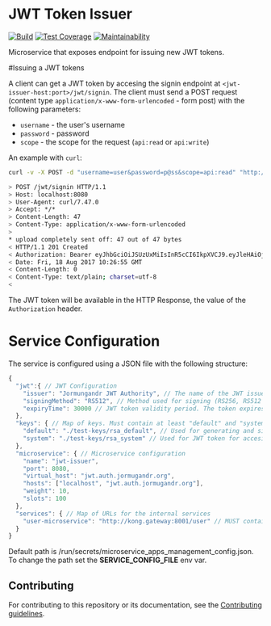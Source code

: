 JWT Token Issuer
================

[![Build](https://travis-ci.com/Microkubes/jwt-issuer.svg?token=UB5yzsLHNSbtjSYrGbWf&branch=master)](https://travis-ci.com/Microkubes/jwt-issuer)
[![Test Coverage](https://api.codeclimate.com/v1/badges/7b8eb0b65c625e8ceb7c/test_coverage)](https://codeclimate.com/repos/59e7253fb82c7d02d200155a/test_coverage)
[![Maintainability](https://api.codeclimate.com/v1/badges/7b8eb0b65c625e8ceb7c/maintainability)](https://codeclimate.com/repos/59e7253fb82c7d02d200155a/maintainability)

Microservice that exposes endpoint for issuing new JWT tokens.

#Issuing a JWT tokens

A client can get a JWT token by accesing the signin endpoint at ```<jwt-issuer-host:port>/jwt/signin```.
The client must send a POST request (content type ```application/x-www-form-urlencoded``` - form post)
with the following parameters:
 * ```username``` - the user's username
 * ```password``` - password
 * ```scope``` - the scope for the request (```api:read``` or ```api:write```)

An example with ```curl```:

```bash
curl -v -X POST -d "username=user&password=p@ss&scope=api:read" "http://jwt.myhost:8080/jwt/signin"

> POST /jwt/signin HTTP/1.1
> Host: localhost:8080
> User-Agent: curl/7.47.0
> Accept: */*
> Content-Length: 47
> Content-Type: application/x-www-form-urlencoded
>
* upload completely sent off: 47 out of 47 bytes
< HTTP/1.1 201 Created
< Authorization: Bearer eyJhbGciOiJSUzUxMiIsInR5cCI6IkpXVCJ9.eyJleHAiOjE1MDMwNTIwNDUsImlhdCI6MTUwMzA1MjAxNSwiaXNzIjoiSm9ybXVuZ2FuZHIgSldUIEF1dGhvcml0eSIsImp0aSI6ImQ4ZWU3NTRkLTc3YzAtNDBlOS1iN2ViLWRiY2Y1ZjVhMDlhZSIsIm5iZiI6MCwib3JnYW5pemF0aW9ucyI6IiIsInJvbGVzIjoidXNlciIsInNjb3BlcyI6ImFwaTpyZWFkIiwic3ViIjoiNTk5NDFjNWQwMDAwMDAwMDAwMDAwMDAwIiwidXNlcklkIjoiNTk5NDFjNWQwMDAwMDAwMDAwMDAwMDAwIiwidXNlcm5hbWUiOiJwYXZsZSJ9.HB7G5LXZgGK0wxLHIndtU_iwlzJP1ptDY2yhR7bADTB7kw0I8pU579QY5cr_tpc1GwTb3iev1pZvpB_XnNHRQonp6JIzeIUAFvZI4-X-fq7S_sfEMQyK12Id6sIr1MoIoFYPmgQGRlh5hJMWNS9UdeQp8qqAMQvEx42qCtrRUI_wQDl48V_Yp_fn_82DWWJZFEJ4FLfKu5l6bkJWpYcj3ChF-OrjP2uMcjMU1s3vUEnn6w9QuEgY1lYLjzMxVjDD0fTknNERrCaXFS25wbZl2WQYq62OcDsU1vjMCf_n3aPxP_He_I4nabJWtdIltoJC6UH-z5AZEUClFJs1sbYKEA
< Date: Fri, 18 Aug 2017 10:26:55 GMT
< Content-Length: 0
< Content-Type: text/plain; charset=utf-8
<

```


The JWT token will be available in the HTTP Response, the value of the ```Authorization``` header.

# Service Configuration

The service is configured using a JSON file with the following structure:
```javascript
{
  "jwt":{ // JWT Configuration
    "issuer": "Jormungandr JWT Authority", // The name of the JWT issuer
    "signingMethod": "RS512", // Method used for signing (RS256, RS512 etc)
    "expiryTime": 30000 // JWT token validity period. The token expires in this many milliseconds after its being generated.
  },
  "keys": { // Map of keys. Must contain at least "default" and "system".
    "default": "./test-keys/rsa_default", // Used for generating and signing the JWT tokens for the clients.
    "system": "./test-keys/rsa_system" // Used for JWT token for accesing the User Microservice internally.
  },
  "microservice": { // Microservice configuration
    "name": "jwt-issuer",
    "port": 8080,
    "virtual_host": "jwt.auth.jormugandr.org",
    "hosts": ["localhost", "jwt.auth.jormugandr.org"],
    "weight": 10,
    "slots": 100
  },
  "services": { // Map of URLs for the internal services
    "user-microservice": "http://kong.gateway:8001/user" // MUST contain URL for the "user-microservice". Set this to the Kogn API Gateway URL for the user microservice.
  }
}

```

Default path is /run/secrets/microservice_apps_management_config.json. To change the path set the **SERVICE_CONFIG_FILE** env var.

## Contributing

 For contributing to this repository or its documentation, see the [Contributing guidelines](CONTRIBUTING.md).